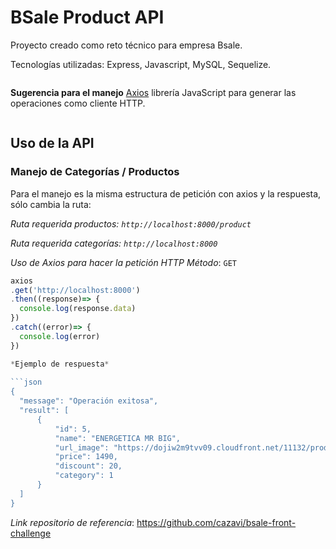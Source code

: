 # BSale Product API
  Proyecto creado como reto técnico para empresa Bsale.

Tecnologías utilizadas: Express, Javascript, MySQL, Sequelize.

```
```
**Sugerencia para el manejo**
[Axios](https://axios-http.com/) librería JavaScript para generar las operaciones como cliente HTTP.
```
```
## Uso de la API

### Manejo de Categorías / Productos

Para el manejo es la misma estructura de petición con axios y la respuesta, sólo cambia la ruta:

_Ruta requerida productos: `http://localhost:8000/product`_

_Ruta requerida categorías: `http://localhost:8000`_
  
_Uso de Axios para hacer la petición HTTP_
  _Método_: `GET`
  
  ```javascript
  axios
  .get('http://localhost:8000')
  .then((response)=> {
    console.log(response.data)
  })
  .catch((error)=> {
    console.log(error)
  })

  *Ejemplo de respuesta*
    
```json
{
    "message": "Operación exitosa",
    "result": [
        {
            "id": 5,
            "name": "ENERGETICA MR BIG",
            "url_image": "https://dojiw2m9tvv09.cloudfront.net/11132/product/misterbig3308256.jpg",
            "price": 1490,
            "discount": 20,
            "category": 1
        }
    ]
}
```

*Link repositorio de referencia*: https://github.com/cazavi/bsale-front-challenge

```


